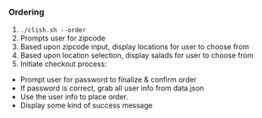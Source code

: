 ### Ordering

1. `./clish.sh --order`
2. Prompts user for zipcode
3. Based upon zipcode input, display locations for user to choose from
4. Based upon location selection, display salads for user to choose from
5. Initiate checkout process:
  * Prompt user for password to finalize & confirm order
  * If password is correct, grab all user info from data.json
  * Use the user info to place order.
  * Display some kind of success message